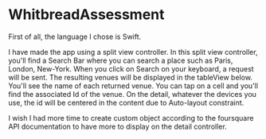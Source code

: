 # WhitbreadAssessment

First of all, the language I chose is Swift.

I have made the app using a split view controller.
In this split view controller, you'll find a Search Bar where you can search a place such as Paris, London, New-York.
When you click on Search on your keyboard, a request will be sent.
The resulting venues will be displayed in the tableView below. You'll see the name of each returned venue.
You can tap on a cell and you'll find the associated Id of the venue. On the detail, whatever the devices you use, the id will be centered in the content due to Auto-layout constraint.

I wish I had more time to create custom object according to the foursquare API documentation to have more to display on the detail controller.

